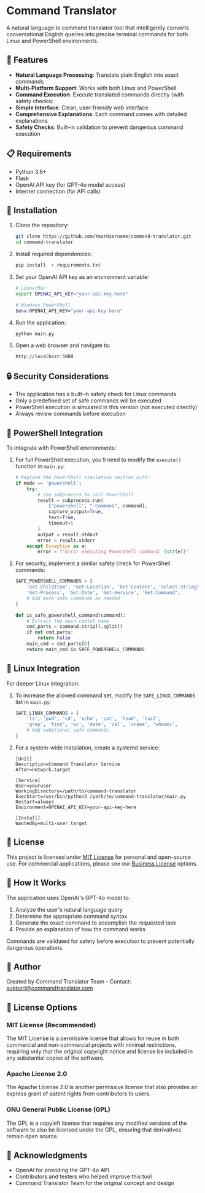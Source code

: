 # Command Translator

A natural language to command translator tool that intelligently converts conversational English queries into precise terminal commands for both Linux and PowerShell environments.

## 🌟 Features

- **Natural Language Processing**: Translate plain English into exact commands
- **Multi-Platform Support**: Works with both Linux and PowerShell
- **Command Execution**: Execute translated commands directly (with safety checks)
- **Simple Interface**: Clean, user-friendly web interface
- **Comprehensive Explanations**: Each command comes with detailed explanations
- **Safety Checks**: Built-in validation to prevent dangerous command execution

## 📋 Requirements

- Python 3.6+
- Flask
- OpenAI API key (for GPT-4o model access)
- Internet connection (for API calls)

## 🚀 Installation

1. Clone the repository:
   ```bash
   git clone https://github.com/YourUsername/command-translator.git
   cd command-translator
   ```

2. Install required dependencies:
   ```bash
   pip install -r requirements.txt
   ```

3. Set your OpenAI API key as an environment variable:
   ```bash
   # Linux/Mac
   export OPENAI_API_KEY="your-api-key-here"
   
   # Windows PowerShell
   $env:OPENAI_API_KEY="your-api-key-here"
   ```

4. Run the application:
   ```bash
   python main.py
   ```

5. Open a web browser and navigate to:
   ```
   http://localhost:5000
   ```

## 🔒 Security Considerations

- The application has a built-in safety check for Linux commands
- Only a predefined set of safe commands will be executed
- PowerShell execution is simulated in this version (not executed directly)
- Always review commands before execution

## 🔄 PowerShell Integration

To integrate with PowerShell environments:

1. For full PowerShell execution, you'll need to modify the `execute()` function in `main.py`:
   ```python
   # Replace the PowerShell simulation section with:
   if mode == 'powershell':
       try:
           # Use subprocess to call PowerShell
           result = subprocess.run(
               ["powershell", "-Command", command],
               capture_output=True,
               text=True,
               timeout=5
           )
           output = result.stdout
           error = result.stderr
       except Exception as e:
           error = f"Error executing PowerShell command: {str(e)}"
   ```

2. For security, implement a similar safety check for PowerShell commands:
   ```python
   SAFE_POWERSHELL_COMMANDS = [
       'Get-ChildItem', 'Get-Location', 'Get-Content', 'Select-String',
       'Get-Process', 'Get-Date', 'Get-Service', 'Get-Command',
       # Add more safe commands as needed
   ]
   
   def is_safe_powershell_command(command):
       # Extract the main cmdlet name
       cmd_parts = command.strip().split()
       if not cmd_parts:
           return False
       main_cmd = cmd_parts[0]
       return main_cmd in SAFE_POWERSHELL_COMMANDS
   ```

## 🐧 Linux Integration

For deeper Linux integration:

1. To increase the allowed command set, modify the `SAFE_LINUX_COMMANDS` list in `main.py`:
   ```python
   SAFE_LINUX_COMMANDS = [
       'ls', 'pwd', 'cd', 'echo', 'cat', 'head', 'tail', 
       'grep', 'find', 'wc', 'date', 'cal', 'uname', 'whoami',
       # Add additional safe commands
   ]
   ```

2. For a system-wide installation, create a systemd service:
   ```
   [Unit]
   Description=Command Translator Service
   After=network.target

   [Service]
   User=youruser
   WorkingDirectory=/path/to/command-translator
   ExecStart=/usr/bin/python3 /path/to/command-translator/main.py
   Restart=always
   Environment=OPENAI_API_KEY=your-api-key-here

   [Install]
   WantedBy=multi-user.target
   ```

## 📜 License

This project is licensed under [MIT License](LICENSE.md) for personal and open-source use. For commercial applications, please see our [Business License](BUSINESS_LICENSE.md) options.

## 🧠 How It Works

The application uses OpenAI's GPT-4o model to:
1. Analyze the user's natural language query
2. Determine the appropriate command syntax
3. Generate the exact command to accomplish the requested task
4. Provide an explanation of how the command works

Commands are validated for safety before execution to prevent potentially dangerous operations.

## 👤 Author

Created by Command Translator Team - Contact: support@commandtranslator.com

## 📄 License Options

### MIT License (Recommended)

The MIT License is a permissive license that allows for reuse in both commercial and non-commercial projects with minimal restrictions, requiring only that the original copyright notice and license be included in any substantial copies of the software.

### Apache License 2.0

The Apache License 2.0 is another permissive license that also provides an express grant of patent rights from contributors to users.

### GNU General Public License (GPL)

The GPL is a copyleft license that requires any modified versions of the software to also be licensed under the GPL, ensuring that derivatives remain open source.

## 🙏 Acknowledgments

- OpenAI for providing the GPT-4o API
- Contributors and testers who helped improve this tool
- Command Translator Team for the original concept and design